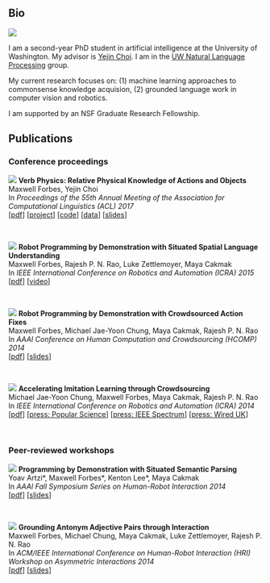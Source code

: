 ## Bio

<img src="/data/other/max_cropped.jpeg" class="totheright" />

I am a second-year PhD student in artificial intelligence at the University of
Washington. My advisor is [Yejin Choi](https://homes.cs.washington.edu/~yejin/).
I am in the [UW Natural Language
Processing](https://www.cs.washington.edu/research/nlp/people) group.

My current research focuses on: (1) machine learning approaches to commonsense
knowledge acquision, (2) grounded language work in computer vision and robotics.

I am supported by an NSF Graduate Research Fellowship.

## Publications

### Conference proceedings

<a name="forbes2017verb"></a>
<img src="/data/research/publications/forbes2017verb/model.png" class="totheleft" />
**Verb Physics: Relative Physical Knowledge of Actions and Objects**  
Maxwell Forbes, Yejin Choi  
In _Proceedings of the 55th Annual Meeting of the Association for Computational Linguistics (ACL) 2017_  
[[pdf](https://arxiv.org/abs/1706.03799)] [[project](https://uwnlp.github.io/verbphysics)] [[code](https://github.com/uwnlp/verbphysics)] [[data](https://github.com/uwnlp/verbphysics#data)] [[slides](/data/research/publications/forbes2017verb/slides.pdf)]

&nbsp;

<a name="forbes2015robot"></a>
<img src="/data/research/publications/forbes2015robot/robot.jpg" class="totheleft" />
**Robot Programming by Demonstration with Situated Spatial Language Understanding**  
Maxwell Forbes, Rajesh P. N. Rao, Luke Zettlemoyer, Maya Cakmak  
In _IEEE International Conference on Robotics and Automation (ICRA) 2015_  
[[pdf](/data/research/publications/forbes2015robot/forbes2015robot.pdf)] [[video](https://www.youtube.com/watch?v=uPE-eGqVP3c)]

&nbsp;

<a name="forbes2014robot"></a>
<img src="/data/research/publications/forbes2014robot/gui.png" class="totheleft" />
**Robot Programming by Demonstration with Crowdsourced Action Fixes**  
Maxwell Forbes, Michael Jae-Yoon Chung, Maya Cakmak, Rajesh P. N. Rao  
In _AAAI Conference on Human Computation and Crowdsourcing (HCOMP) 2014_  
[[pdf](/data/research/publications/forbes2014robot/forbes2014robot.pdf)] [[slides](/data/research/publications/forbes2014robot/forbes2014robot_slides.pdf)]

&nbsp;

<a name="chung2014accelerating"></a>
<img src="/data/research/publications/chung2014accelerating/gambit_in_action.png" class="totheleft" />
**Accelerating Imitation Learning through Crowdsourcing**  
Michael Jae-Yoon Chung, Maxwell Forbes, Maya Cakmak, Rajesh P. N. Rao  
In _IEEE International Conference on Robotics and Automation (ICRA) 2014_  
[[pdf](/data/research/publications/chung2014accelerating/chung2014accelerating.pdf)] [[press: Popular Science](http://www.popsci.com/article/technology/robot-learns-asking-strangers-internet)] [[press: IEEE Spectrum](http://spectrum.ieee.org/automaton/robotics/artificial-intelligence/please-tell-this-robot-what-a-turtle-looks-like)] [[press: Wired UK](http://www.wired.co.uk/news/archive/2014-07/24/robots-build-lego-turtles)]

&nbsp;

### Peer-reviewed workshops

<a name="artzi2014programming"></a>
<img src="/data/research/publications/artzi2014programming/prog.png" class="totheleft" />
**Programming by Demonstration with Situated Semantic Parsing**  
Yoav Artzi\*, Maxwell Forbes\*, Kenton Lee\*, Maya Cakmak  
In _AAAI Fall Symposium Series on Human-Robot Interaction 2014_  
[[pdf](/data/research/publications/artzi2014programming/artzi2014programming.pdf)] [[slides](/data/research/publications/artzi2014programming/artzi2014programming_slides.pdf)]

&nbsp;

<a name="forbes2014grounding"></a>
<img src="/data/research/publications/forbes2014grounding/helmet_and_box.png" class="totheleft" />
**Grounding Antonym Adjective Pairs through Interaction**  
Maxwell Forbes, Michael Chung, Maya Cakmak, Luke Zettlemoyer, Rajesh P. N. Rao  
In _ACM/IEEE International Conference on Human-Robot Interaction (HRI) Workshop on Asymmetric Interactions 2014_  
[[pdf](/data/research/publications/forbes2014grounding/forbes2014grounding.pdf)] [[slides](/data/research/publications/forbes2014grounding/forbes2014grounding_slides.pdf)]
